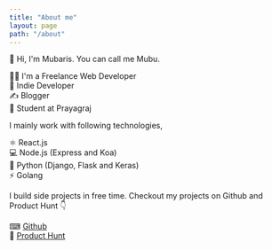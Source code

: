 ```yaml
---
title: "About me"
layout: page
path: "/about"
---
```


👋 Hi, I'm Mubaris. You can call me Mubu.

👨‍💻 I'm a Freelance Web Developer  
🚀 Indie Developer  
✍ Blogger  
🎒 Student at Prayagraj

I mainly work with following technologies,

⚛ React.js  
💻 Node.js (Express and Koa)  
🐍 Python (Django, Flask and Keras)  
⚡ Golang

I build side projects in free time. Checkout my projects on Github and Product Hunt 👇

⌨ [Github](https://github.com/mubaris)  
🚧 [Product Hunt](https://producthunt.com/@mubaris)


